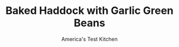 ---
layout: ../../layouts/MarkdownPostLayout.astro
title: Baked Haddock with Garlic Green Beans
author: America's Test Kitchen
pubDate: 2023-03-15
description: "Crushed crackers add crunch to the topping."
image_url: https://res.cloudinary.com/hksqkdlah/image/upload/ar_1:1,c_fill,dpr_2.0,f_auto,fl_lossy.progressive.strip_profile,g_faces:auto,q_auto:low,w_344/10271_sfs-baked-haddock-with-garlic-green-beans-05
tags: ["Main Courses","Weeknight"]
calories: 1555
protein: 36
carbohydrates: 19
fats: 
fiber: 3
ingredients: ["4 (6- to 8-ounce), skinless haddock filets, 1 inch thick",", Salt and pepper","20 , Ritz crackers, crushed to coarse crumbs (1 cup)","2 tablespoons, minced fresh parsley","1/4 cup, olive oil","1 tablespoon, Dijon mustard","1 tablespoon, lemon juice","1/8 teaspoon, cayenne pepper","1 pound, green beans, trimmed","2 , garlic cloves, minced"]
serves: 4
time: "30 minutes"
instructions: ["Adjust oven rack to middle position and heat oven to 450 degrees. Spray 13 by 9-inch baking dish with vegetable oil spray. Pat haddock dry with paper towels and season with salt and pepper. Place haddock in prepared baking dish.","Combine cracker crumbs with 1 tablespoon parsley. In separate bowl, combine 3 tablespoons oil, remaining 1 tablespoon parsley, mustard, lemon juice, and cayenne. Coat top and sides of haddock with oil mixture, then press cracker crumbs onto haddock. Bake until cracker crumbs are golden brown and haddock is opaque, about 15 minutes.","Meanwhile, heat remaining 1 tablespoon oil in saucepan over medium-high heat until shimmering. Add green beans and cook, stirring occasionally, until spotty brown, about 8 to 10 minutes. Stir in ¼ cup water and ½ teaspoon salt, cover, and reduce heat to medium-low. Cook until green beans are nearly tender, 3 to 5 minutes. Remove lid and cook until liquid evaporates, about 1 minute. Add garlic and cook until fragrant, about 30 seconds. Season with salt and pepper to taste. Serve green beans with haddock."]
nutrition: ["867 mg Potassium","546 mg Phosphorus","101 mg Calcium","2 mg Iron","78 mg Magnesium","822 mg Sodium","1 mg Zinc","18 g Fat","8 mg Niacin (B3)","11 g Monounsaturated","3 g Polyunsaturated","18 mg Vitamin C","107 mg Cholesterol","3 g Saturated","3 g Fiber","8 µg Folic acid","68 µg Folate (food)","5 g Sugars","65 µg Vitamin K","277 g Water","19 g Carbs","83 µg Folate equivalent (total)","36 g Protein","3 mg Vitamin E","3 µg Vitamin B12","83 µg Vitamin A","388 kcal Energy","1555 calories"]
notes: "Bake until cracker crumbs are golden brown and haddock is opaque, about 15 minutes."
---